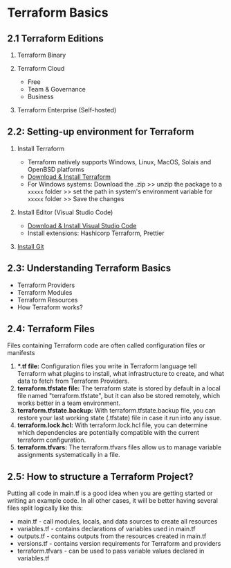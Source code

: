 # Terraform Basics

## 2.1 Terraform Editions
   1. Terraform Binary
      
   2. Terraform Cloud
      - Free
      - Team & Governance
      - Business
   3. Terraform Enterprise (Self-hosted)

## 2.2: Setting-up environment for Terraform
   1. Install Terraform
      - Terraform natively supports Windows, Linux, MacOS, Solais and OpenBSD platforms
      - [Download & Install Terraform](https://developer.hashicorp.com/terraform/downloads)
      - For Windows systems: Download the .zip >> unzip the package to a `xxxxx` folder >> set the path in system's environment variable for `xxxxx` folder >> Save the changes   
   2. Install Editor (Visual Studio Code)
      - [Download & Install Visual Studio Code](https://code.visualstudio.com/download)
      - Install extensions: Hashicorp Terraform, Prettier
      
   3. [Install Git](https://git-scm.com/downloads)

## 2.3: Understanding Terraform Basics
   - Terraform Providers
   - Terraform Modules
   - Terraform Resources
   - How Terraform works? 

## 2.4: Terraform Files
   
   Files containing Terraform code are often called configuration files or manifests
   1. <b>*.tf file:</b> Configuration files you write in Terraform language tell Terraform what plugins to install, what infrastructure to create, and what data to fetch from Terraform Providers.
   2. <b>terraform.tfstate file:</b> The terraform state is stored by default in a local file named "terraform.tfstate", but it can also be stored remotely, which works better in a team environment.
   3. <b>terraform.tfstate.backup:</b> With terraform.tfstate.backup file, you can restore your last working state (.tfstate) file in case it run into any issue.
   4. <b>terraform.lock.hcl:</b> With terraform.lock.hcl file, you can determine which dependencies are potentially compatible with the current terraform configuration.
   5. <b>terraform.tfvars:</b> The terraform.tfvars files allow us to manage variable assignments systematically in a file.

## 2.5: How to structure a Terraform Project?
   
   Putting all code in main.tf is a good idea when you are getting started or writing an example code. 
   In all other cases, it will be better having several files split logically like this:
   
   - main.tf - call modules, locals, and data sources to create all resources
   - variables.tf - contains declarations of variables used in main.tf
   - outputs.tf - contains outputs from the resources created in main.tf
   - versions.tf - contains version requirements for Terraform and providers
   - terraform.tfvars - can be used to pass variable values declared in variables.tf
 
